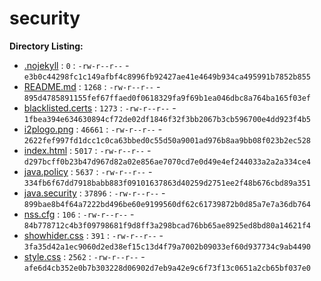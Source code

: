 security
========

**Directory Listing:**

 - [.nojekyll](.nojekyll) : `0` : `-rw-r--r--` - `e3b0c44298fc1c149afbf4c8996fb92427ae41e4649b934ca495991b7852b855`
 - [README.md](README.md) : `1268` : `-rw-r--r--` - `895d4785891155fef67ffaed0f0618329fa9f69b1ea046dbc8a764ba165f03ef`
 - [blacklisted.certs](blacklisted.certs) : `1273` : `-rw-r--r--` - `1fbea394e634630894cf72de02df1846f32f3bb2067b3cb596700e4dd923f4b5`
 - [i2plogo.png](i2plogo.png) : `46661` : `-rw-r--r--` - `2622fef997fd1dcc1c0ca63bbed0c55d50a9001ad976b8aa9bb08f023b2ec528`
 - [index.html](index.html) : `5017` : `-rw-r--r--` - `d297bcff0b23b47d967d82a02e856ae7070cd7e0d49e4ef244033a2a2a334ce4`
 - [java.policy](java.policy) : `5637` : `-rw-r--r--` - `334fb6f67dd7918babb883f09101637863d40259d2751ee2f48b676cbd89a351`
 - [java.security](java.security) : `37896` : `-rw-r--r--` - `899bae8b4f64a7222bd496be60e9199560df62c61739872b0d85a7e7a36db764`
 - [nss.cfg](nss.cfg) : `106` : `-rw-r--r--` - `84b778712c4b3f09798681f9d8ff3a298bcad76bb65ae8925ed8bd80a14621f4`
 - [showhider.css](showhider.css) : `391` : `-rw-r--r--` - `3fa35d42a1ec9060d2ed38ef15c13d4f79a7002b09033ef60d937734c9ab4490`
 - [style.css](style.css) : `2562` : `-rw-r--r--` - `afe6d4cb352e0b7b303228d06902d7eb9a42e9c6f73f13c0651a2cb65bf037e0`
